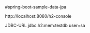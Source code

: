 #spring-boot-sample-data-jpa

http://localhost:8080/h2-console

JDBC-URL jdbc:h2:mem:testdb
user=sa
